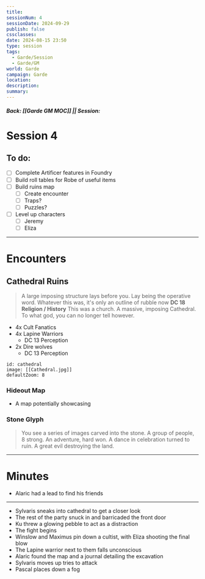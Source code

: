 ```yaml
---
title: 
sessionNum: 4
sessionDate: 2024-09-29
publish: false
cssclasses: 
date: 2024-08-15 23:50
type: session
tags:
  - Garde/Session
  - Garde/GM
world: Garde
campaign: Garde
location: 
description: 
summary:
---
```

##### Back: [[Garde GM MOC]] || Session: 

# Session 4
## To do:
- [ ] Complete Artificer features in Foundry
- [ ] Build roll tables for Robe of useful items
- [ ] Build ruins map
	- [ ] Create encounter
	- [ ] Traps?
	- [ ] Puzzles?
- [ ] Level up characters
	- [ ] Jeremy
	- [ ] Eliza

---
# Encounters

## Cathedral Ruins
> A large imposing structure lays before you. Lay being the operative word. Whatever this was, it's only an outline of rubble now
> **DC 18 Religion / History**
> This was a church. A massive, imposing Cathedral. To what god, you can no longer tell however.

- 4x Cult Fanatics
- 4x Lapine Warriors
	- DC 13 Perception
- 2x Dire wolves
	- DC 13 Perception

```leaflet
id: cathedral
image: [[Cathedral.jpg]]
defaultZoom: 8
```

### Hideout Map
- A map potentially showcasing 

### Stone Glyph
> You see a series of images carved into the stone. 
> A group of people, 8 strong. An adventure, hard won. A dance in celebration turned to ruin. 
> A great evil destroying the land.

---
# Minutes
- Alaric had a lead to find his friends

---
- Sylvaris sneaks into cathedral to get a closer look
- The rest of the party snuck in and barricaded the front door
- Ku threw a glowing pebble to act as a distraction
- The fight begins
- Winslow and Maximus pin down a cultist, with Eliza shooting the final blow
- The Lapine warrior next to them falls unconscious
- Alaric found the map and a journal detailing the excavation
- Sylvaris moves up tries to attack
- Pascal places down a fog 
